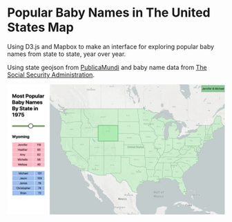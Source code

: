 # Popular Baby Names in The United States Map

Using D3.js and Mapbox to make an interface for exploring popular baby names from state to state, year over year.

Using state geojson from [PublicaMundi](https://github.com/PublicaMundi/MappingAPI/blob/master/data/geojson/us-states.json?short_path=1c1ebe5) and baby name data from [The Social Security Administration](https://www.ssa.gov/oact/babynames/limits.html).

![](popular-names-map.png)

